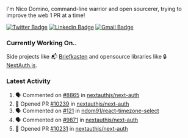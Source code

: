 
I'm Nico Domino, command-line warrior and open sourcerer, trying to improve the web 1 PR at a time!

[![Twitter Badge](https://img.shields.io/badge/-@ndom91-1ca0f1?style=flat-square&labelColor=1ca0f1&logo=twitter&logoColor=white&link=https://twitter.com/ndom91)](https://twitter.com/ndom91) [![Linkedin Badge](https://img.shields.io/badge/-ndom91-blue?style=flat-square&logo=Linkedin&logoColor=white&link=https://www.linkedin.com/in/ndom91/)](https://www.linkedin.com/in/ndom91/) [![Gmail Badge](https://img.shields.io/badge/-yo@ndo.dev-c14438?style=flat-square&logo=mail.ru&logoColor=white&link=mailto:yo@ndo.dev)](mailto:yo@ndo.dev)

### Currently Working On..

Side projects like 📬 [Briefkasten](https://briefkastenhq.com) and opensource libraries like 🔒 [NextAuth.js](https://github.com/nextauthjs/next-auth).

<!--START_SECTION_PROFILE_VIEWS:readme-info-->
<!--END_SECTION_PROFILE_VIEWS:readme-info-->

<!--START_SECTION_DAILY_COMMIT:readme-info-->
<!--END_SECTION_DAILY_COMMIT:readme-info-->

<!--START_SECTION_WEEKLY_COMMIT:readme-info-->
<!--END_SECTION_WEEKLY_COMMIT:readme-info-->

### Latest Activity

<!--START_SECTION:activity-->
1. 🗣 Commented on [#8865](https://github.com/nextauthjs/next-auth/pull/8865#issuecomment-1983463258) in [nextauthjs/next-auth](https://github.com/nextauthjs/next-auth)
2. 💪 Opened PR [#10239](https://github.com/nextauthjs/next-auth/pull/10239) in [nextauthjs/next-auth](https://github.com/nextauthjs/next-auth)
3. 🗣 Commented on [#121](https://github.com/ndom91/react-timezone-select/issues/121#issuecomment-1983106118) in [ndom91/react-timezone-select](https://github.com/ndom91/react-timezone-select)
4. 🗣 Commented on [#9871](https://github.com/nextauthjs/next-auth/pull/9871#issuecomment-1981194584) in [nextauthjs/next-auth](https://github.com/nextauthjs/next-auth)
5. 💪 Opened PR [#10231](https://github.com/nextauthjs/next-auth/pull/10231) in [nextauthjs/next-auth](https://github.com/nextauthjs/next-auth)
<!--END_SECTION:activity-->
